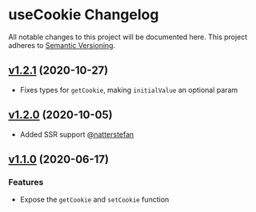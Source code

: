 # useCookie Changelog

All notable changes to this project will be documented here. This project
adheres to [Semantic Versioning](http://semver.org/spec/v2.0.0.html).

## [v1.2.1](https://github.com/tylerwolff/useCookie/releases/tag/v1.2.1) (2020-10-27)

- Fixes types for `getCookie`, making `initialValue` an optional param

## [v1.2.0](https://github.com/tylerwolff/useCookie/releases/tag/v1.2.0) (2020-10-05)

- Added SSR support [@natterstefan](https://github.com/natterstefan)

## [v1.1.0](https://github.com/tylerwolff/useCookie/compare/7273486214108568046772a6f7c3dc855609d2bd...24ec23bb2f92d3fe3b124cddba49213232583a84) (2020-06-17)

### Features

- Expose the `getCookie` and `setCookie` function
